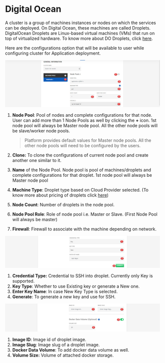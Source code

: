 # Digital Ocean

A cluster is a group of machines instances or nodes on which the services can be deployed. On Digital Ocean, these machines are called Droplets. DigitalOcean Droplets are Linux-based virtual machines (VMs) that run on top of virtualized hardware. To know more about DO Droplets, click [here](https://www.digitalocean.com/products/droplets/).

Here are the configurations option that will be available to user while configuring cluster for Application deployment. 

![1](imgs/1.jpg)

1. **Node Pool**: Pool of nodes and complete configurations for that node. User can add more than 1 Node Pools as well by clicking the **+** icon. 1st node pool will always be Master node pool. All the other node pools will be slave/worker node pools. 

   > Platform provides default values for Master node pools. All the other node pools will need to be configured by the users. 

2. **Clone:** To clone the configurations of current node pool and create another one similar to it. 

3. **Name** of the Node Pool.
   Node pool is pool of machines/droplets and complete configurations for that droplet. 1st node pool will always be Master node pool

4. **Machine Type**: Droplet type based on Cloud Provider selected. (To know more about pricing of droplets click [here](https://www.digitalocean.com/pricing/#Compute))

5. **Node Count**: Number of droplets in the node pool.

6. **Node Pool Role**: Role of node pool i.e. Master or Slave. (First Node Pool will always be master)

7. **Firewall**: Firewall to associate with the machine depending on network.

![2](imgs/2.jpg)

1. **Credential Type:** Credential to SSH into droplet. Currently only Key is supported. 
2. **Key Type**: Whether to use Existing key or generate a New one.
3. **Enter Key Name**: In case New Key Type is selected.
4. **Generate**: To generate a new key and use for SSH.

![3](imgs/3.jpg)

1. **Image ID**: Image id of droplet image. 
2. **Image Slug**: Image slug of a droplet image.
3. **Docker Data Volume**: To add docker data volume as well.
4. **Volume Size:** Volume of attached docker storage.